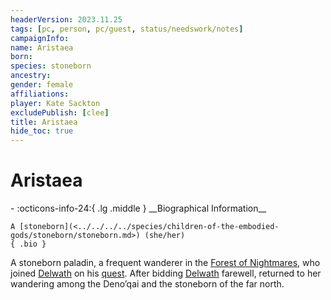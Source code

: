 ```yaml
---
headerVersion: 2023.11.25
tags: [pc, person, pc/guest, status/needswork/notes]
campaignInfo:
name: Aristaea
born:
species: stoneborn
ancestry:
gender: female
affiliations:
player: Kate Sackton
excludePublish: [clee]
title: Aristaea
hide_toc: true
---
```

# Aristaea
<div class="grid cards ext-narrow-margin ext-one-column" markdown>
- :octicons-info-24:{ .lg .middle } __Biographical Information__

    A [stoneborn](<../../../../species/children-of-the-embodied-gods/stoneborn/stoneborn.md>) (she/her)  
    { .bio }

</div>


A stoneborn paladin, a frequent wanderer in the [Forest of Nightmares](<../../../../gazetteer/far-north/forest-of-nightmares.md>), who joined [Delwath](<../delwath.md>) on his [quest](<../../../../campaigns/dunmari-frontier/session-notes/session-53-dufr.md>). After bidding [Delwath](<../delwath.md>) farewell, returned to her wandering among the Deno’qai and the stoneborn of the far north.
